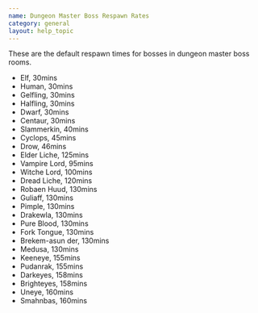 ```yaml
---
name: Dungeon Master Boss Respawn Rates
category: general
layout: help_topic
---
```

These are the default respawn times for bosses in dungeon master boss rooms.

*   Elf, 30mins
*   Human, 30mins
*   Gelfling, 30mins
*   Halfling, 30mins
*   Dwarf, 30mins
*   Centaur, 30mins
*   Slammerkin, 40mins
*   Cyclops, 45mins
*   Drow, 46mins
*   Elder Liche, 125mins
*   Vampire Lord, 95mins
*   Witche Lord, 100mins
*   Dread Liche, 120mins
*   Robaen Huud, 130mins
*   Guliaff, 130mins
*   Pimple, 130mins
*   Drakewla, 130mins
*   Pure Blood, 130mins
*   Fork Tongue, 130mins
*   Brekem-asun der, 130mins
*   Medusa, 130mins
*   Keeneye, 155mins
*   Pudanrak, 155mins
*   Darkeyes, 158mins
*   Brighteyes, 158mins
*   Uneye, 160mins
*   Smahnbas, 160mins